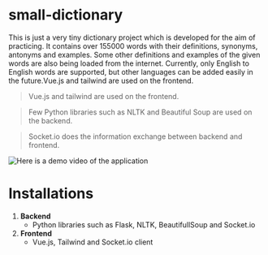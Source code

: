 # small-dictionary
This is just a very tiny dictionary project which is developed for the aim of practicing. It contains over 155000 words with their definitions, synonyms, antonyms and examples. Some other definitions and examples of the given words are also being loaded from the internet. Currently, only English to English words are supported, but other languages can be added easily in the future.Vue.js and tailwind are used on the frontend.

> Vue.js and tailwind are used on the frontend.

> Few Python libraries such as NLTK and Beautiful Soup are used on the backend. 

> Socket.io does the information exchange between backend and frontend. 


![Here is a demo video of the application](https://github.com/Rahamt-Musawi/small-dictionary/issues/1#issue-1595668990)


# Installations
1. **Backend**
    - Python libraries such as Flask, NLTK, BeautifullSoup and Socket.io
2. **Frontend**
    - Vue.js, Tailwind and Socket.io client

